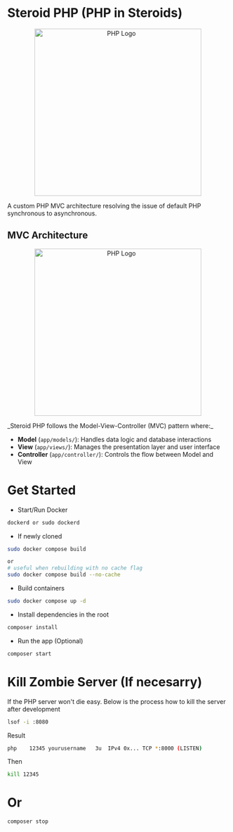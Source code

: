 # Steroid PHP (PHP in Steroids)

<p align="center">
  <img src="https://www.php.net/images/logos/new-php-logo.svg" width="380" alt="PHP Logo">
</p>

A custom PHP MVC architecture resolving the issue of default PHP synchronous to asynchronous.

## MVC Architecture

<p align="center">
  <img src="https://upload.wikimedia.org/wikipedia/commons/a/a0/MVC-Process.svg" width="380" alt="PHP Logo">
</p>
_Steroid PHP follows the Model-View-Controller (MVC) pattern where:_

- **Model** (`app/models/`): Handles data logic and database interactions
- **View** (`app/views/`): Manages the presentation layer and user interface
- **Controller** (`app/controller/`): Controls the flow between Model and View

# Get Started

- Start/Run Docker

```bash
dockerd or sudo dockerd
```

- If newly cloned

```bash
sudo docker compose build

or
# useful when rebuilding with no cache flag
sudo docker compose build --no-cache
```

- Build containers

```bash
sudo docker compose up -d
```

- Install dependencies in the root

```bash
composer install
```

- Run the app (Optional)

```bash
composer start
```

# Kill Zombie Server (If necesarry)

If the PHP server won't die easy. Below is the process how to kill the server after development

```bash
lsof -i :8080
```

Result

```bash
php    12345 yourusername   3u  IPv4 0x... TCP *:8000 (LISTEN)
```

Then

```bash
kill 12345
```

# Or

```bash
composer stop
```
